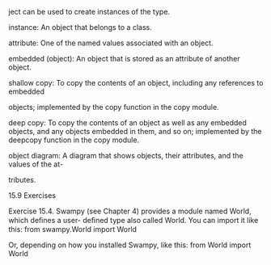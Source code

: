 ject can be used to create instances of the type.

instance: An object that belongs to a class.

attribute: One of the named values associated with an object.

embedded (object): An object that is stored as an attribute of another object.

shallow copy: To copy the contents of an object, including any references to embedded

objects; implemented by the copy function in the copy module.

deep copy: To copy the contents of an object as well as any embedded objects, and any objects embedded in them, and so on; implemented by the deepcopy function in the copy module.

object diagram: A diagram that shows objects, their attributes, and the values of the at-

tributes.

15.9 Exercises

Exercise 15.4. Swampy (see Chapter 4) provides a module named World, which deﬁnes a user- deﬁned type also called World. You can import it like this: from swampy.World import World

Or, depending on how you installed Swampy, like this: from World import World